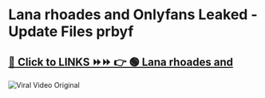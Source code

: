 
 # Lana rhoades and Onlyfans Leaked - Update Files prbyf

## <h2><a href="https://clipsfans.com/Lana_rhoades_and&ref=git">🔗 Click to LINKS ⏩⏩ 👉 🟢 Lana rhoades and </a></h2>

<a href="https://clipsfans.com/Lana_rhoades_and&ref=git" rel="nofollow" data-target="animated-image.originalLink"><img src="https://i.ibb.co.com/xMMVF88/686577567.gif" alt="Viral Video Original" style="max-width: 100%; display: inline-block;" data-target="animated-image.originalImage"></a>

